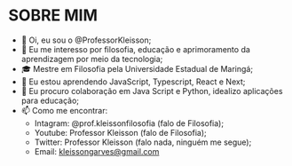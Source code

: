 # SOBRE MIM
- 👋 Oi, eu sou o @ProfessorKleisson;
- 👀 Eu me interesso por filosofia, educação e aprimoramento da aprendizagem por meio da tecnologia;
- 🎓 Mestre em Filosofia pela Universidade Estadual de Maringá;
- 🌱 Eu estou aprendendo JavaScript, Typescript, React e Next;
- 💞 Eu procuro colaboração em Java Script e Python, idealizo aplicações para educação;
- 📫 Como me encontrar:
   - Intagram: @prof.kleissonfilosofia (falo de Filosofia);
   - Youtube: Professor Kleisson (falo de Filosofia);
   - Twitter: Professor Kleisson (falo nada, ninguém me segue);
   - Email: kleissongarves@gmail.com




<!---
ProfessorKleisson/ProfessorKleisson is a ✨ special ✨ repository because its `README.md` (this file) appears on your GitHub profile.
You can click the Preview link to take a look at your changes.
--->
